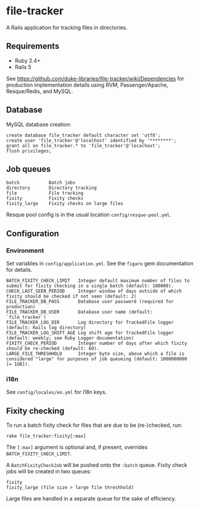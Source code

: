 # file-tracker

A Rails application for tracking files in directories.

## Requirements

- Ruby 2.4+
- Rails 5

See https://github.com/duke-libraries/file-tracker/wiki/Dependencies
for production implementation details using RVM, Passenger/Apache, Resque/Redis, and MySQL.

## Database

MySQL database creation:

    create database file_tracker default character set 'utf8';
    create user 'file_tracker'@'localhost' identified by '********';
    grant all on file_tracker.* to 'file_tracker'@'localhost';
    flush privileges;

## Job queues

    batch           Batch jobs 
    directory       Directory tracking
    file            File tracking
    fixity          Fixity checks
    fixity_large    Fixity checks on large files

Resque pool config is in the usual location `config/resque-pool.yml`.

## Configuration

### Environment

Set variables in `config/application.yml`.  See the `figaro` gem documentation for details.

    BATCH_FIXITY_CHECK_LIMIT   Integer default maximum number of files to submit for fixity checking in a single batch (default: 100000).
    CHECK_LAST_SEEN_PERIOD     Integer window of days outside of which fixity should be checked if not seen (default: 2)
    FILE_TRACKER_DB_PASS       Database user password (required for production)
    FILE_TRACKER_DB_USER       Database user name (default: `file_tracker`)
    FILE_TRACKER_LOG_DIR       Log directory for TrackedFile logger (default: Rails log directory)
    FILE_TRACKER_LOG_SHIFT_AGE Log shift age for TrackedFile logger (default: weekly; see Ruby Logger documentation)
    FIXITY_CHECK_PERIOD        Integer number of days after which fixity should be re-checked (default: 60).
    LARGE_FILE_THRESHHOLD      Integer byte size, above which a file is considered "large" for purposes of job queueing (default: 1000000000 [= 1GB]).

### i18n

See `config/locales/en.yml` for i18n keys.

## Fixity checking

To run a batch fixity check for files that are due to be (re-)checked, run:

    rake file_tracker:fixity[:max]

The `[:max]` argument is optional and, if present, overrides `BATCH_FIXITY_CHECK_LIMIT`.

A `BatchFixityCheckJob` will be pushed onto the `:batch` queue.
Fixity check jobs will be created in two queues:

    fixity
    fixity_large (file size > large file threshhold)

Large files are handled in a separate queue for the sake of efficiency.
